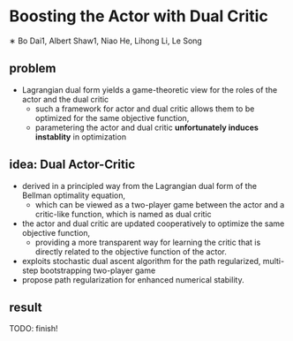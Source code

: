 # Boosting the Actor with Dual Critic
∗ Bo Dai1, Albert Shaw1, Niao He, Lihong Li, Le Song

## problem
* Lagrangian dual form yields a game-theoretic view for the roles of the actor and the dual critic
  * such a framework for actor and dual critic allows them to be optimized for the same objective function,
  * parametering the actor and dual critic **unfortunately induces instablity** in optimization

## idea: Dual Actor-Critic
* derived in a principled way from the Lagrangian dual form of the Bellman optimality equation,
  * which can be viewed as a two-player game between the actor and a critic-like function,
    which is named as dual critic
* the actor and dual critic are updated cooperatively to optimize the same objective function,
  * providing a more transparent way for learning the critic that
    is directly related to the objective function of the actor.
* exploits stochastic dual ascent algorithm for the path regularized,
  multi-step bootstrapping two-player game
* propose path regularization for enhanced numerical stability.

## result
TODO: finish!
